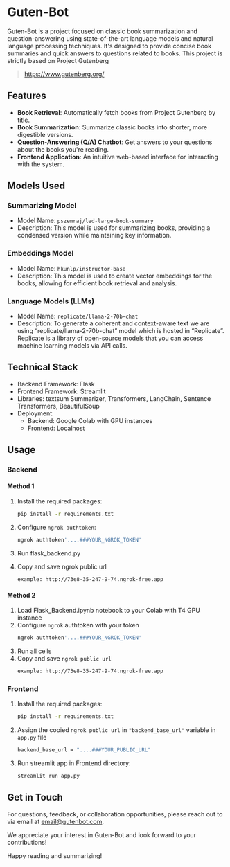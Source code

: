 # Guten-Bot

Guten-Bot is a project focused on classic book summarization and question-answering using state-of-the-art language models and natural language processing techniques. It's designed to provide concise book summaries and quick answers to questions related to books. This project is strictly based on Project Gutenberg 
>https://www.gutenberg.org/

## Features

- **Book Retrieval**: Automatically fetch books from Project Gutenberg by title.
- **Book Summarization**: Summarize classic books into shorter, more digestible versions.
- **Question-Answering (Q/A) Chatbot**: Get answers to your questions about the books you're reading.
- **Frontend Application**: An intuitive web-based interface for interacting with the system.

## Models Used

### Summarizing Model
- Model Name: `pszemraj/led-large-book-summary`
- Description: This model is used for summarizing books, providing a condensed version while maintaining key information.

### Embeddings Model
- Model Name: `hkunlp/instructor-base`
- Description: This model is used to create vector embeddings for the books, allowing for efficient book retrieval and analysis.

### Language Models (LLMs)
- Model Name: `replicate/llama-2-70b-chat`
- Description: To generate a coherent and context-aware text we are using “replicate/llama-2-70b-chat” model which is hosted in “Replicate”.  Replicate is a library of open-source models that you can access machine learning models via API calls.

## Technical Stack

- Backend Framework: Flask
- Frontend Framework: Streamlit
- Libraries: textsum Summarizer, Transformers, LangChain, Sentence Transformers, BeautifulSoup
- Deployment: 
    - Backend: Google Colab with GPU instances
    - Frontend: Localhost

## Usage

### Backend

#### Method 1

1. Install the required packages:

   ```bash
   pip install -r requirements.txt
2. Configure `ngrok authtoken`:
    ```bash
    ngrok authtoken'....###YOUR_NGROK_TOKEN'
3. Run flask_backend.py
4. Copy and save ngrok public url
    ```bash
    example: http://73e8-35-247-9-74.ngrok-free.app

#### Method 2
1. Load Flask_Backend.ipynb notebook to your Colab with T4 GPU instance
2. Configure `ngrok` authtoken with your token
    ```bash
    ngrok authtoken'....###YOUR_NGROK_TOKEN'
3. Run all cells
4. Copy and save `ngrok public url`
    ```bash
    example: http://73e8-35-247-9-74.ngrok-free.app 

### Frontend
1. Install the required packages:

   ```bash
   pip install -r requirements.txt
2. Assign the copied `ngrok public url` in `"backend_base_url"` variable in `app.py` file
    ```bash
    backend_base_url = "....###YOUR_PUBLIC_URL"
3. Run streamlit app in Frontend directory:
    ```bash
    streamlit run app.py

## Get in Touch
For questions, feedback, or collaboration opportunities, please reach out to via email at email@gutenbot.com.

We appreciate your interest in Guten-Bot and look forward to your contributions!

Happy reading and summarizing!
